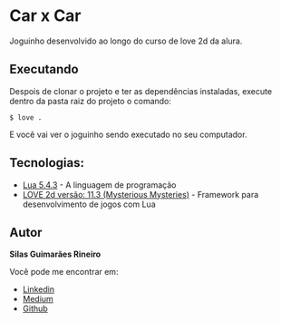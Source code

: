 # Car x Car

Joguinho desenvolvido ao longo do curso de love 2d da alura.

## Executando

Despois de clonar o projeto e ter as dependências instaladas, execute dentro da pasta raiz do projeto o comando:

```
$ love .
```
E você vai ver o joguinho sendo executado no seu computador.

## Tecnologias:

* [Lua 5.4.3](http://www.lua.org/) - A linguagem de programação
* [LOVE 2d versão: 11.3 (Mysterious Mysteries)](https://love2d.org/) - Framework para desenvolvimento de jogos com Lua

## Autor

**Silas Guimarães Rineiro**

Você pode me encontrar em: 
* [Linkedin](https://www.linkedin.com/in/silas-guimar%C3%A3es-65b8b6120/)
* [Medium](https://medium.com/@guimaraessilas)
* [Github](https://github.com/guimaraessilas)
